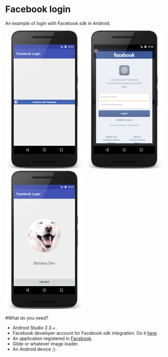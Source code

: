 # Facebook login
An example of login with Facebook sdk in Android.

![login_ui](https://github.com/betianaminio/android_facebook_login/blob/master/imgs/login_ui.png) ![facebook_ui](https://github.com/betianaminio/android_facebook_login/blob/master/imgs/facebook_ui.png) ![profile_ui](https://github.com/betianaminio/android_facebook_login/blob/master/imgs/profile_ui.png)

#What do you need?
* Android Studio 2.3.+.
* Facebook developer account for Facebook sdk integration. Do it [here](https://developers.facebook.com/).
* An application registered in [Facebook](https://developers.facebook.com/quickstarts/?platform=android).
* Glide or whatever image loader.
* An Android device ;).
